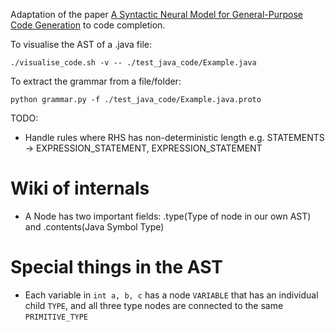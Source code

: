 Adaptation of the paper [A Syntactic Neural Model for General-Purpose Code Generation](https://arxiv.org/abs/1704.01696) to code completion.

To visualise the AST of a .java file:
```
./visualise_code.sh -v -- ./test_java_code/Example.java
```

To extract the grammar from a file/folder:
```
python grammar.py -f ./test_java_code/Example.java.proto
```


TODO:
- Handle rules where RHS has non-deterministic length e.g. STATEMENTS -> EXPRESSION_STATEMENT, EXPRESSION_STATEMENT


# Wiki of internals
- A Node has two important fields: .type(Type of node in our own AST) and .contents(Java Symbol Type)  

# Special things in the AST
- Each variable in `int a, b, c` has a node `VARIABLE` that has an individual child `TYPE`, and all three type nodes are connected to the same `PRIMITIVE_TYPE` 